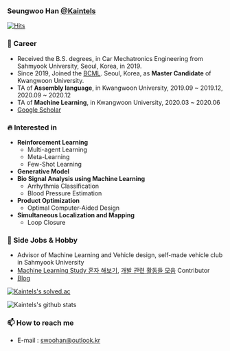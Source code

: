 ### Seungwoo Han [@Kaintels](https://blog.naver.com/engineeringxyz)

[![Hits](https://hits.seeyoufarm.com/api/count/incr/badge.svg?url=https%3A%2F%2Fgithub.com%2FKaintels)](https://hits.seeyoufarm.com)

### 🔭 Career
- Received the B.S. degrees, in Car Mechatronics Engineering from Sahmyook University, Seoul, Korea, in 2019.
- Since 2019, Joined the [BCML](http://bcml.kw.ac.kr/). Seoul, Korea, as **Master Candidate** of Kwangwoon University.
- TA of **Assembly language**, in Kwangwoon University, 2019.09 ~ 2019.12, 2020.09 ~ 2020.12
- TA of **Machine Learning**, in Kwangwoon University, 2020.03 ~ 2020.06
- [Google Scholar](https://scholar.google.com/citations?user=NWbfyKYAAAAJ&hl=ko)

### :fire: Interested in

- **Reinforcement Learning**
    - Multi-agent Learning
    - Meta-Learning
    - Few-Shot Learning
- **Generative Model**
- **Bio Signal Analysis using Machine Learning**
    - Arrhythmia Classification
    - Blood Pressure Estimation
- **Product Optimization**
    - Optimal Computer-Aided Design
- **Simultaneous Localization and Mapping**
    - Loop Closure

### 👯 Side Jobs & Hobby
- Advisor of Machine Learning and Vehicle design, self-made vehicle club in Sahmyook University
- [Machine Learning Study 혼자 해보기](https://github.com/teddylee777/machine-learning), [개발 관련 활동들 모음](https://github.com/FKgk/awesome-activity) Contributor
- [Blog](https://blog.naver.com/engineeringxyz)


[![Kaintels's solved.ac](http://mazassumnida.wtf/api/v2/generate_badge?boj=kaintels)](https://solved.ac/profile/kaintels)

![Kaintels's github stats](https://github-readme-stats.vercel.app/api?username=Kaintels&show_icons=true&hide_border=true&&count_private=true)

### 📫 How to reach me 
- E-mail : swoohan@outlook.kr
